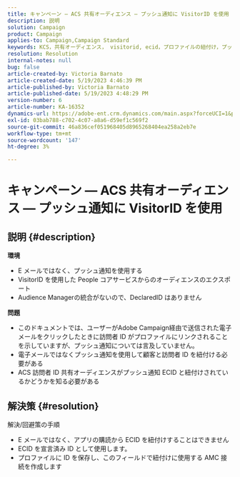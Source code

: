 ```yaml
---
title: キャンペーン — ACS 共有オーディエンス — プッシュ通知に VisitorID を使用
description: 説明
solution: Campaign
product: Campaign
applies-to: Campaign,Campaign Standard
keywords: KCS，共有オーディエンス， visitorid, ecid，プロファイルの紐付け，プッシュ通知
resolution: Resolution
internal-notes: null
bug: false
article-created-by: Victoria Barnato
article-created-date: 5/19/2023 4:46:39 PM
article-published-by: Victoria Barnato
article-published-date: 5/19/2023 4:48:29 PM
version-number: 6
article-number: KA-16352
dynamics-url: https://adobe-ent.crm.dynamics.com/main.aspx?forceUCI=1&pagetype=entityrecord&etn=knowledgearticle&id=1cdaedb3-64f6-ed11-8848-6045bd0065b6
exl-id: 03bab788-c702-4c07-a8a6-d59ef1c569f2
source-git-commit: 46a836cef051968405d8965268404ea258a2eb7e
workflow-type: tm+mt
source-wordcount: '147'
ht-degree: 3%

---
```


# キャンペーン — ACS 共有オーディエンス — プッシュ通知に VisitorID を使用

## 説明 {#description}

<b>環境</b>
- E メールではなく、プッシュ通知を使用する
- VisitorID を使用した People コアサービスからのオーディエンスのエクスポート
- Audience Managerの統合がないので、DeclaredID はありません

<b>問題</b>
- このドキュメントでは、ユーザーがAdobe Campaign経由で送信された電子メールをクリックしたときに訪問者 ID がプロファイルにリンクされることを示していますが、プッシュ通知については言及していません。
- 電子メールではなくプッシュ通知を使用して顧客と訪問者 ID を紐付ける必要がある
- ACS 訪問者 ID 共有オーディエンスがプッシュ通知 ECID と紐付けされているかどうかを知る必要がある







## 解決策 {#resolution}


解決/回避策の手順

- E メールではなく、アプリの購読から ECID を紐付けすることはできません
- ECID を宣言済み ID として使用します。
- プロファイルに ID を保存し、このフィールドで紐付けに使用する AMC 接続を作成します
